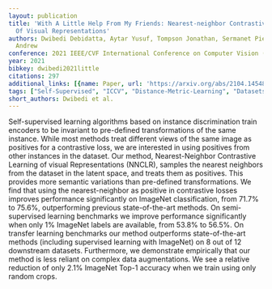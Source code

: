 ```yaml
---
layout: publication
title: 'With A Little Help From My Friends: Nearest-neighbor Contrastive Learning
  Of Visual Representations'
authors: Dwibedi Debidatta, Aytar Yusuf, Tompson Jonathan, Sermanet Pierre, Zisserman
  Andrew
conference: 2021 IEEE/CVF International Conference on Computer Vision (ICCV)
year: 2021
bibkey: dwibedi2021little
citations: 297
additional_links: [{name: Paper, url: 'https://arxiv.org/abs/2104.14548'}]
tags: ["Self-Supervised", "ICCV", "Distance-Metric-Learning", "Datasets", "Supervised", "Evaluation"]
short_authors: Dwibedi et al.
---
```

Self-supervised learning algorithms based on instance discrimination train
encoders to be invariant to pre-defined transformations of the same instance.
While most methods treat different views of the same image as positives for a
contrastive loss, we are interested in using positives from other instances in
the dataset. Our method, Nearest-Neighbor Contrastive Learning of visual
Representations (NNCLR), samples the nearest neighbors from the dataset in the
latent space, and treats them as positives. This provides more semantic
variations than pre-defined transformations.
  We find that using the nearest-neighbor as positive in contrastive losses
improves performance significantly on ImageNet classification, from 71.7% to
75.6%, outperforming previous state-of-the-art methods. On semi-supervised
learning benchmarks we improve performance significantly when only 1% ImageNet
labels are available, from 53.8% to 56.5%. On transfer learning benchmarks our
method outperforms state-of-the-art methods (including supervised learning with
ImageNet) on 8 out of 12 downstream datasets. Furthermore, we demonstrate
empirically that our method is less reliant on complex data augmentations. We
see a relative reduction of only 2.1% ImageNet Top-1 accuracy when we train
using only random crops.